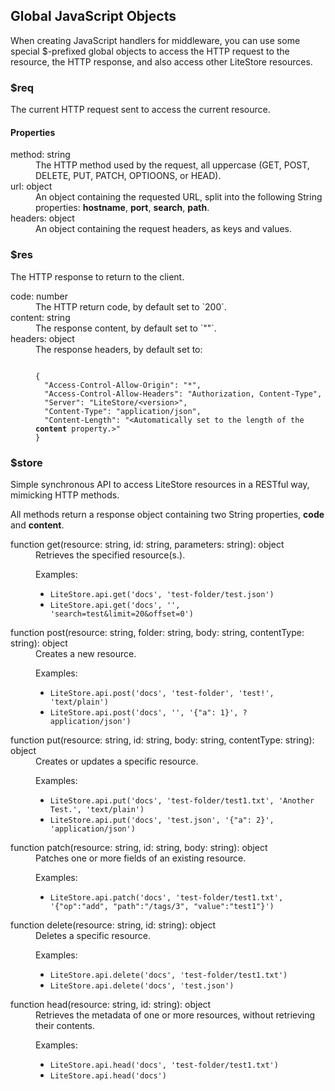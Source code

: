 ## Global JavaScript Objects

When creating JavaScript handlers for middleware, you can use some special $-prefixed global objects to access the HTTP request to the resource, the HTTP response, and also access other LiteStore resources.

### $req

The current HTTP request sent to access the current resource.

#### Properties

<dl>
<dt>method: string</dt>
<dd>The HTTP method used by the request, all uppercase (GET, POST, DELETE, PUT, PATCH, OPTIOONS, or HEAD).</dd>
<dt>url: object</dt>
<dd>An object containing the requested URL, split into the following String properties: <b>hostname</b>, <b>port</b>, <b>search</b>, <b>path</b>.</dd>
<dt>headers: object</dt>
<dd>An object containing the request headers, as keys and values.</dd>
</dl>

### $res

The HTTP response to return to the client.

<dl>
<dt>code: number</dt>
<dd>The HTTP return code, by default set to `200`.</dd>
<dt>content: string</dt>
<dd>The response content, by default set to `""`.</dd>
<dt>headers: object</dt>
<dd>The response headers, by default set to:
<pre><code>
{
  "Access-Control-Allow-Origin": "*",
  "Access-Control-Allow-Headers": "Authorization, Content-Type",
  "Server": "LiteStore/&lt;version&gt;",
  "Content-Type": "application/json",
  "Content-Length": "&lt;Automatically set to the length of the <b>content</b> property.&gt;"
}
</code></pre></dd>
</dl>

### $store

Simple synchronous API to access LiteStore resources in a RESTful way, mimicking HTTP methods. 

All methods return a response object containing two String properties, **code** and **content**.

<dl>
<dt>function get(resource: string, id: string, parameters: string): object</dt>
<dd>Retrieves the specified resource(s.). 
<p>
Examples:
<ul>
<li><code>LiteStore.api.get('docs', 'test-folder/test.json')</code></li>
<li><code>LiteStore.api.get('docs', '', 'search=test&limit=20&offset=0')</code></li>
</ul>
</p>
</dd>
<dt>function post(resource: string, folder: string, body: string, contentType: string): object</dt>
<dd>Creates a new resource. 
<p>
Examples:
<ul>
<li><code>LiteStore.api.post('docs', 'test-folder', 'test!', 'text/plain')</code></li>
<li><code>LiteStore.api.post('docs', '', '{"a": 1}', ?application/json')</code></li>
</ul>
</p>
</dd>
<dt>function put(resource: string, id: string, body: string, contentType: string): object</dt>
<dd>Creates or updates a specific resource. 
<p>
Examples:
<ul>
<li><code>LiteStore.api.put('docs', 'test-folder/test1.txt', 'Another Test.', 'text/plain')</code></li>
<li><code>LiteStore.api.put('docs', 'test.json', '{"a": 2}', 'application/json')</code></li>
</ul>
</p>
</dd>
<dt>function patch(resource: string, id: string, body: string): object</dt>
<dd>Patches one or more fields of an existing resource.
<p>
Examples:
<ul>
<li><code>LiteStore.api.patch('docs', 'test-folder/test1.txt', '{"op":"add", "path":"/tags/3", "value":"test1"}')</code></li>
</ul>
</p>
</dd>
<dt>function delete(resource: string, id: string): object</dt>
<dd>Deletes a specific resource. 
<p>
Examples:
<ul>
<li><code>LiteStore.api.delete('docs', 'test-folder/test1.txt')</code></li>
<li><code>LiteStore.api.delete('docs', 'test.json')</code></li>
</ul>
</p>
</dd>
<dt>function head(resource: string, id: string): object</dt>
<dd>Retrieves the metadata of  one or more resources, without retrieving their contents.
<p>
Examples:
<ul>
<li><code>LiteStore.api.head('docs', 'test-folder/test1.txt')</code></li>
<li><code>LiteStore.api.head('docs')</code></li>
</ul>
</p>
</dd>
</dl>